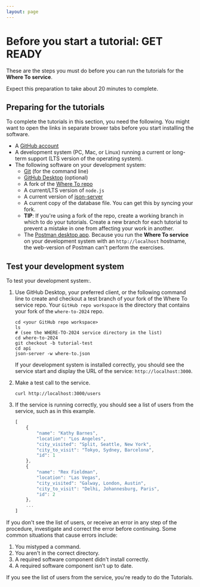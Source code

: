 ```yaml
---
layout: page
---
```


# Before you start a tutorial: GET READY

These are the steps you must do before you can run
the tutorials for the **Where To service**.

Expect this preparation to take about 20 minutes to complete.

## Preparing for the tutorials

To complete the tutorials in this section, you need the following.
You might want to open the links in separate brower tabs before you start installing the software.

* A [GitHub account](https://github.com)
* A development system (PC, Mac, or Linux) running a current or
long-term support (LTS version of the operating system).
* The following software on your development system:
  * [Git](https://docs.github.com/en/get-started/quickstart/set-up-git) (for the command line)
  * [GitHub Desktop](https://desktop.github.com) (optional)
  * A fork of the [Where To repo](https://github.com/wfish-ghoti/where-to-2024.git)
  * A current/LTS version of `node.js`
  * A current version of [json-server](https://www.npmjs.com/package/json-server)
  * A current copy of the database file. You can get this by syncing your fork.
  * **TIP**: If you're using a fork of the repo, create a working branch in which to do your tutorials. Create a new branch for each tutorial to prevent a mistake in one from affecting your work in another.
  * The [Postman desktop app](https://www.postman.com/downloads/). Because you run the **Where To service** on your development system with an `http://localhost` hostname, the web-version of Postman can't perform the exercises.

## Test your development system

To test your development system:.

1. Use GitHub Desktop, your preferred client, or the following command line to create and checkout a test branch of your fork of the Where To service repo. Your `GitHub repo workspace` is the directory that contains your fork of the `where-to-2024` repo.

    ```shell
    cd <your GitHub repo workspace>
    ls
    # (see the WHERE-TO-2024 service directory in the list)
    cd where-to-2024
    git checkout -b tutorial-test
    cd api
    json-server -w where-to.json
    ```

    If your development system is installed correctly, you should see
    the service start and display the URL of the service: `http://localhost:3000`.

2. Make a test call to the service.

    ```shell
    curl http://localhost:3000/users
    ```

3. If the service is running correctly, you should see a list of users from the service, such as in this example.

    ```js
    [
        {
            "name": "Kathy Barnes",
            "location": "Los Angeles",
            "city_visited": "Split, Seattle, New York",
            "city_to_visit": "Tokyo, Sydney, Barcelona",
            "id": 1
        },
        {
            "name": "Rex Fieldman",
            "location": "Las Vegas",
            "city_visited": "Galway, London, Austin",
            "city_to_visit": "Delhi, Johannesburg, Paris",
            "id": 2
        },
        ...
    ]
    ```

If you don't see the list of users, or receive an error in any step
of the procedure, investigate and correct the error before continuing.
Some common situations that cause errors include:

1. You mistyped a command.
2. You aren't in the correct directory.
3. A required software component didn't install correctly.
4. A required software component isn't up to date.

If you see the list of users from the service, you're ready to do
the Tutorials.
